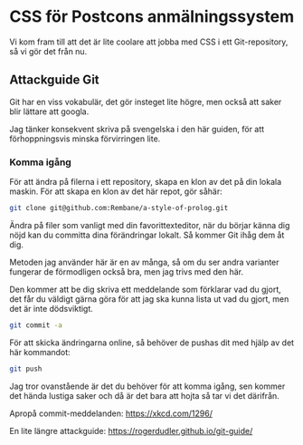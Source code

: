# CSS för Postcons anmälningssystem

Vi kom fram till att det är lite coolare att jobba med CSS i ett Git-repository, så vi gör det från nu.

## Attackguide Git

Git har en viss vokabulär, det gör insteget lite högre, men också att saker blir lättare att googla.

Jag tänker konsekvent skriva på svengelska i den här guiden, för att förhoppningsvis minska förvirringen lite.

### Komma igång

För att ändra på filerna i ett repository, skapa en klon av det på din lokala maskin. För att skapa en klon av det här repot, gör såhär:

```bash
git clone git@github.com:Rembane/a-style-of-prolog.git
```

Ändra på filer som vanligt med din favorittexteditor, när du börjar känna dig nöjd kan du committa dina förändringar lokalt. Så kommer Git ihåg dem åt dig.

Metoden jag använder här är en av många, så om du ser andra varianter fungerar de förmodligen också bra, men jag trivs med den här.

Den kommer att be dig skriva ett meddelande som förklarar vad du gjort, det får du väldigt gärna göra för att jag ska kunna lista ut vad du gjort, men det är inte dödsviktigt.

```bash
git commit -a
```

För att skicka ändringarna online, så behöver de pushas dit med hjälp av det här kommandot:

```bash
git push
```

Jag tror ovanstående är det du behöver för att komma igång, sen kommer det hända lustiga saker och då är det bara att hojta så tar vi det därifrån.

Apropå commit-meddelanden: https://xkcd.com/1296/

En lite längre attackguide: https://rogerdudler.github.io/git-guide/
